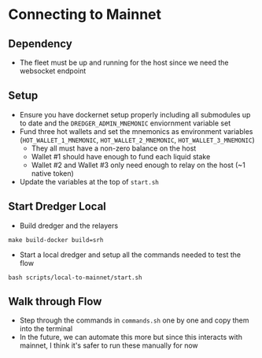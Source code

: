 # Connecting to Mainnet
## Dependency
* The fleet must be up and running for the host since we need the websocket endpoint

## Setup 
* Ensure you have dockernet setup properly including all submodules up to date and the `DREDGER_ADMIN_MNEMONIC` enviornment variable set 
* Fund three hot wallets and set the mnemonics as environment variables (`HOT_WALLET_1_MNEMONIC`, `HOT_WALLET_2_MNEMONIC`, `HOT_WALLET_3_MNEMONIC`)
    * They all must have a non-zero balance on the host
    * Wallet #1 should have enough to fund each liquid stake
    * Wallet #2 and Wallet #3 only need enough to relay on the host (~1 native token)
* Update the variables at the top of `start.sh`

## Start Dredger Local
* Build dredger and the relayers
```
make build-docker build=srh
```
* Start a local dredger and setup all the commands needed to test the flow
```
bash scripts/local-to-mainnet/start.sh
```

## Walk through Flow
* Step through the commands in `commands.sh` one by one and copy them into the terminal
* In the future, we can automate this more but since this interacts with mainnet, I think it's safer to run these manually for now